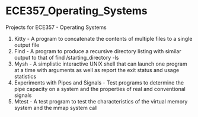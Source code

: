 # ECE357_Operating_Systems
Projects for ECE357 - Operating Systems

1) Kitty - A program to concatenate the contents of multiple files to a single output file
2) Find - A program to produce a recursive directory listing with similar output to that of find /starting_directory -ls
3) Mysh - A simplistic interactive UNIX shell that can launch one program at a time with arguments as well as report the exit status and usage statistics
4) Experiments with Pipes and Signals - Test programs to determine the pipe capacity on a system and the properties of real and conventional signals
5) Mtest - A test program to test the characteristics of the virtual memory system and the mmap system call
